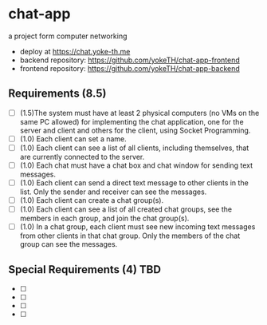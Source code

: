 # chat-app
a project form computer networking
- deploy at https://chat.yoke-th.me
- backend repository: https://github.com/yokeTH/chat-app-frontend
- frontend repository: https://github.com/yokeTH/chat-app-backend

## Requirements (8.5)

- [ ] (1.5)The system must have at least 2 physical computers (no VMs on the same PC allowed) for implementing the chat application, one for the server and client and others for the client, using Socket Programming.
- [ ] (1.0) Each client can set a name.
- [ ] (1.0) Each client can see a list of all clients, including themselves, that are currently connected to the server.
- [ ] (1.0) Each chat must have a chat box and chat window for sending text messages.
- [ ] (1.0) Each client can send a direct text message to other clients in the list. Only the sender and receiver can see the messages.
- [ ] (1.0) Each client can create a chat group(s).
- [ ] (1.0) Each client can see a list of all created chat groups, see the members in each group, and join the chat group(s).
- [ ] (1.0) In a chat group, each client must see new incoming text messages from other clients in that chat group. Only the members of the chat group can see the messages.

## Special Requirements (4) TBD
- [ ]
- [ ]
- [ ]
- [ ]
